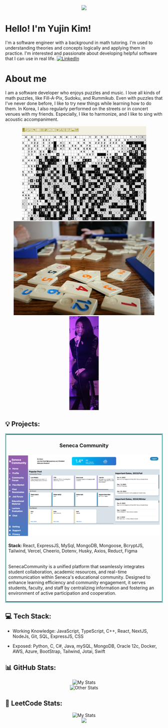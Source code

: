 <div align="center">
  <img src="https://capsule-render.vercel.app/api?type=waving&color=auto&height=200&section=header&text=Welcome!&fontSize=90" />
</div>

# Hello! I'm Yujin Kim!
I'm a software engineer with a background in math tutoring. I'm used to understanding theories and concepts logically and applying them in practice. I'm interested and passionate about developing helpful software that I can use in real life.
[![LinkedIn](https://img.shields.io/badge/LinkedIn-%230077B5.svg?logo=linkedin&logoColor=white)](https://linkedin.com/in/ykimcode/)


# About me

I am a software developer who enjoys puzzles and music. I love all kinds of math puzzles, like Fill-A-Pix, Sudoku, and Rummikub. Even with puzzles that I've never done before, I like to try new things while learning how to do them. In Korea, I also regularly performed on the streets or in concert venues with my friends. Especially, I like to harmonize, and I like to sing with acoustic accompaniment.


<div align="center">
    <img src="img/fillAPix.png" alt="Fill-A-Pix" height="300px" />
    <img src="img/Rummikub.jpeg" alt="Rummikub" height="300px" />
    <img src="img/sing.png" alt="singing" height="300px" />
</div>


## 💡 Projects:

<table bordercolor="#66b2b2" width="100%">
    <tr valign="top">
        <td width="50%" align="center">
            <h3>Seneca Community</h3>
        </td>
    </tr>
    <tr valign="center">
        <td width="50%" align="center">
            <img src="project/gradP.png"/>
        </td>
    </tr>
    <tr valign="top">
        <td width="50%">
            <p>
                <strong>Stack:</strong> React, ExpressJS, MySql, MongoDB, Mongoose, BcryptJS, Tailwind, Vercel, Cheerio, Dotenv, Husky, Axios, Reduct, Figma
            </p>
        </td>
    </tr>
    <tr valign="top">
        <td width="50%">
            <p>
                SenecaCommunity is a unified platform that seamlessly integrates student collaboration, academic resources, and real-time communication within Seneca's educational community. Designed to enhance learning efficiency and community engagement, it serves students, faculty, and staff by centralizing information and fostering an environment of active participation and cooperation.
            </p>
        </td>
    </tr>
</table>


## 💻 Tech Stack:

- Working Knowledge: JavaScript, TypeScript, C++, React, NextJS, NodeJs, Git, SQL, ExpressJS, CSS

- Exposed: Python, C, C#, Java, mySQL, MongoDB, Oracle 12c, Docker, AWS, Azure, BootStrap, Tailwind, Jotai, Swift


## 📊 GitHub Stats:

<div align=center>
    <img src="https://github-readme-stats.vercel.app/api?username=ykim7&theme=buefy&hide_border=false&include_all_commits=true&count_private=true" alt="My Stats" />
</div>
<div align=center>
    <img src="https://github-readme-streak-stats.herokuapp.com/?user=ykim7&theme=buefy&hide_border=false" alt="Other Stats" />
</div>

## 📝 LeetCode Stats:

<div align=center>
    <img src="https://leetcard.jacoblin.cool/ykim7" alt="My Stats" />
</div>


<div align="center">
  <img src="https://capsule-render.vercel.app/api?type=waving&color=auto&height=100&section=footer&text=&fontSize=90" />
</div>
